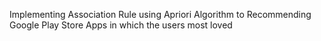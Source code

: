 Implementing Association Rule using Apriori Algorithm to Recommending Google Play Store Apps
in which the users most loved
